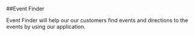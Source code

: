 ##Event Finder

Event Finder will help our our customers find events and directions to the events by using our application.